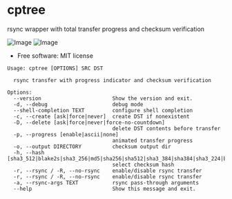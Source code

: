 cptree
======

rsync wrapper with total transfer progress and checksum verification

![Image](https://img.shields.io/github/license/rstms/cptree)
![Image](https://img.shields.io/pypi/v/cptree.svg)

* Free software: MIT license
```
Usage: cptree [OPTIONS] SRC DST

  rsync transfer with progress indicator and checksum verification

Options:
  --version                       Show the version and exit.
  -d, --debug                     debug mode
  --shell-completion TEXT         configure shell completion
  -c, --create [ask|force|never]  create DST if nonexistent
  -D, --delete [ask|force|never|force-no-countdown]
                                  delete DST contents before transfer
  -p, --progress [enable|ascii|none]
                                  animated transfer progress
  -o, --output DIRECTORY          checksum output dir
  -h, --hash [sha3_512|blake2s|sha3_256|md5|sha256|sha512|sha3_384|sha384|sha3_224|blake2b|sha224|sha1|none]
                                  select checksum hash
  -r, --rsync / -R, --no-rsync    enable/disable rsync transfer
  -r, --rsync / -R, --no-rsync    enable/disable rsync transfer
  -a, --rsync-args TEXT           rsync pass-through arguments
  --help                          Show this message and exit.
```
